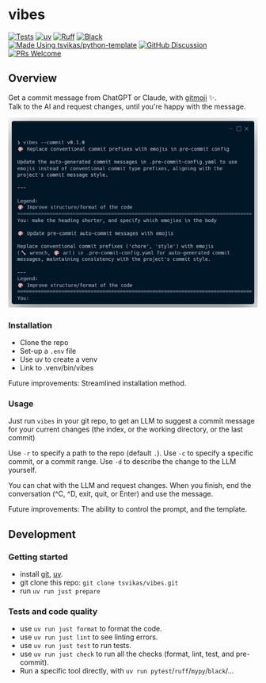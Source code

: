 # vibes

[![Tests][tests-badge]][tests-link]
[![uv][uv-badge]][uv-link]
[![Ruff][ruff-badge]][ruff-link]
[![Black][black-badge]][black-link]
\
[![Made Using tsvikas/python-template][template-badge]][template-link]
[![GitHub Discussion][github-discussions-badge]][github-discussions-link]
[![PRs Welcome][prs-welcome-badge]][prs-welcome-link]

## Overview

Get a commit message from ChatGPT or Claude, with [gitmoji](https://gitmoji.dev/) ✨.\
Talk to the AI and request changes, until you're happy with the message.

![Screenshot](assets/screenshot.png)

### Installation

- Clone the repo
- Set-up a `.env` file
- Use uv to create a venv
- Link to .venv/bin/vibes

Future improvements: Streamlined installation method.

### Usage

Just run `vibes` in your git repo, to get an LLM to suggest a commit message for
your current changes (the index, or the working directory, or the last commit)

Use `-r` to specify a path to the repo (default `.`).
Use `-c` to specify a specific commit, or a commit range.
Use `-d` to describe the change to the LLM yourself.

You can chat with the LLM and request changes.
When you finish, end the conversation (^C, ^D, exit, quit, or Enter)
and use the message.

Future improvements: The ability to control the prompt, and the template.

## Development

### Getting started

- install [git][install-git], [uv][install-uv].
- git clone this repo: `git clone tsvikas/vibes.git`
- run `uv run just prepare`

### Tests and code quality

- use `uv run just format` to format the code.
- use `uv run just lint` to see linting errors.
- use `uv run just test` to run tests.
- use `uv run just check` to run all the checks (format, lint, test, and pre-commit).
- Run a specific tool directly, with `uv run pytest`/`ruff`/`mypy`/`black`/...

[black-badge]: https://img.shields.io/badge/code%20style-black-000000.svg
[black-link]: https://github.com/psf/black
[github-discussions-badge]: https://img.shields.io/static/v1?label=Discussions&message=Ask&color=blue&logo=github
[github-discussions-link]: https://github.com/tsvikas/vibes/discussions
[install-git]: https://git-scm.com/book/en/v2/Getting-Started-Installing-Git
[install-uv]: https://docs.astral.sh/uv/getting-started/installation/
[prs-welcome-badge]: https://img.shields.io/badge/PRs-welcome-brightgreen.svg
[prs-welcome-link]: http://makeapullrequest.com
[ruff-badge]: https://img.shields.io/endpoint?url=https://raw.githubusercontent.com/astral-sh/ruff/main/assets/badge/v2.json
[ruff-link]: https://github.com/astral-sh/ruff
[template-badge]: https://img.shields.io/badge/%F0%9F%9A%80_Made_Using-tsvikas%2Fpython--template-gold
[template-link]: https://github.com/tsvikas/python-template
[tests-badge]: https://github.com/tsvikas/vibes/actions/workflows/ci.yml/badge.svg
[tests-link]: https://github.com/tsvikas/vibes/actions/workflows/ci.yml
[uv-badge]: https://img.shields.io/endpoint?url=https://raw.githubusercontent.com/astral-sh/uv/main/assets/badge/v0.json
[uv-link]: https://github.com/astral-sh/uv
